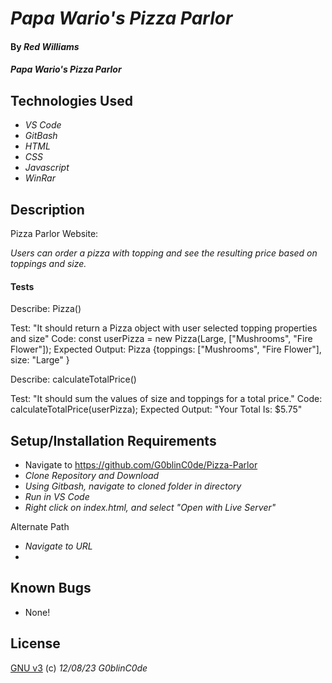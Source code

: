 # _Papa Wario's Pizza Parlor_

#### By _**Red Williams**_

#### _Papa Wario's Pizza Parlor_

## Technologies Used

* _VS Code_
* _GitBash_
* _HTML_
* _CSS_
* _Javascript_
* _WinRar_

## Description

Pizza Parlor Website:

_Users can order a pizza with topping and see the resulting price based on toppings and size._

#### Tests

Describe: Pizza()

Test: "It should return a Pizza object with user selected topping properties and size"
Code: 
const userPizza = new Pizza(Large, ["Mushrooms", "Fire Flower"]);
Expected Output: 
Pizza {toppings: ["Mushrooms", "Fire Flower"], size: "Large" }

Describe: calculateTotalPrice()

Test: "It should sum the values of size and toppings for a total price."
Code:
calculateTotalPrice(userPizza);
Expected Output:
"Your Total Is: $5.75"


## Setup/Installation Requirements

* Navigate to https://github.com/G0blinC0de/Pizza-Parlor
* _Clone Repository and Download_
* _Using Gitbash, navigate to cloned folder in directory_
* _Run in VS Code_
* _Right click on index.html, and select "Open with Live Server"_ 

Alternate Path
* _Navigate to URL_
* 



## Known Bugs

* None!


## License

[GNU v3](LICENSE) (c) _12/08/23_ _G0blinC0de_